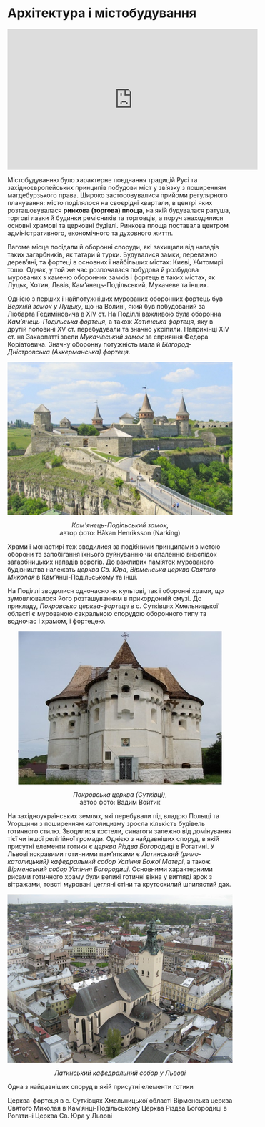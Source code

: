 # Архітектура і містобудування

<div class="fluidMedia">
<iframe align="center" width="560" height="315" src="https://www.youtube.com/embed/TlzY9gfAsrY" frameborder="0" allowfullscreen></iframe>
</div>
<div class="popup">
</div>

Містобудуванню було характерне поєднання традицій Русі та західноєвропейських принципів побудови міст у зв’язку з поширенням магдебурзького права. Широко застосовувалися прийоми регулярного планування: місто поділялося на своєрідні квартали, в центрі яких розташовувалася **ринкова (торгова) площа**, на якій будувалася ратуша, торгові лавки й будинки ремісників та торговців, а поруч знаходилися основні храмові та церковні будівлі. Ринкова площа поставала центром адміністративного, економічного та духовного життя.

Вагоме місце посідали й оборонні споруди, які захищали від нападів таких загарбників, як татари й турки. Будувалися замки, переважно дерев’яні, та фортеці в основних і найбільших містах: Києві, Житомирі тощо. Однак, у той же час розпочалася побудова й розбудова мурованих з каменю оборонних замків і фортець в таких містах, як Луцьк, Хотин, Львів, Кам’янець-Подільський, Мукачеве та інших. 

Однією з перших і найпотужніших мурованих оборонних фортець був *Верхній замок у Луцьку*, що на Волині, який був побудований за Любарта Гедиміновича в XIV ст. На Поділлі важливою була оборонна *Кам’янець-Подільська фортеця*, а також *Хотинська фортеця*, яку в другій половині XV ст. перебудували та значно укріпили. Наприкінці XIV ст. на Закарпатті звели *Мукачівський замок* за сприяння Федора Коріатовича. Значну оборонну потужність мала й *Білгород-Дністровська (Аккерманська) фортеця*. 

<p align="center"><img align="center"  src="5-4-7.png" style="width: 528px; height: auto;"/></p>
<p align="center"><i>Кам'янець-Подільський замок</i>,<br>
автор фото: Håkan Henriksson (Narking)</p>

Храми і монастирі теж зводилися за подібними принципами з метою оборони та запобігання їхнього руйнуванню чи спаленню внаслідок загарбницьких нападів ворогів. До важливих пам’яток мурованого будівництва належать *церква Св. Юра*, *Вірменська церква Святого Миколая* в Кам’янці-Подільському та інші. 

На Поділлі зводилися одночасно як культові, так і оборонні храми, що зумовлювалося його розташуванням в прикордонній смузі. До прикладу, *Покровська церква-фортеця* в с. Сутківцях Хмельницької області є мурованою сакральною спорудою оборонного типу та водночас і храмом, і фортецею.

<p align="center"><img align="center"  src="5-4-8.png" style="width: 456px; height: auto;"/></p>
<p align="center"><i>Покровська церква (Сутківці)</i>,<br>
автор фото: Вадим Войтик</p> 

На західноукраїнських землях, які перебували під владою Польщі та Угорщини з поширенням католицизму зросла кількість будівель готичного стилю. Зводилися костели, синагоги залежно від домінування тієї чи іншої релігійної громади. Однією з найдавніших споруд, в якій присутні елементи готики є *церква Різдва Богородиці* в Рогатині. У Львові яскравими готичними пам’ятками є *Латинський (римо-католицький) кафедральний собор Успіння Божої Матері*, а також *Вірменський собор Успіння Богородиці*. Основними характерними рисами готичного храму були великі готичні вікна у вигляді арок з вітражами, товсті муровані цегляні стіни та крутосхилий шпилястий дах. 

<p align="center"><img align="center"  src="5-4-9.png" style="width: 531px; height: auto;"/></p>
<p align="center"><i>Латинський кафедральний собор у Львові</i></p> 

<quiz>
<question>
  <p>Одна з найдавніших споруд в якій присутні елементи готики</p>
        <answer>Церква-фортеця в с. Сутківцях Хмельницької області</answer>
  <answer>Вірменська церква Святого Миколая в Кам’янці-Подільському</answer>
        <answer correct>Церква Різдва Богородиці в Рогатині</answer>
  <answer>Церква Св. Юра у Львові</answer>
</question>
</quiz>